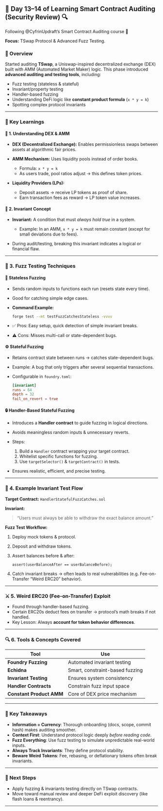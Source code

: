 ## 🧠 Day 13–14 of Learning Smart Contract Auditing (Security Review) 🔍

Following @CyfrinUpdraft’s Smart Contract Auditing course 🚀

**Focus:** TSwap Protocol & Advanced Fuzz Testing.

### 🔹 Overview

Started auditing **TSwap**, a Uniswap-inspired decentralized exchange (DEX) built with AMM (Automated Market Maker) logic.
This phase introduced **advanced auditing and testing tools**, including:

* Fuzz testing (stateless & stateful)
* Invariant/property testing
* Handler-based fuzzing
* Understanding DeFi logic like **constant product formula** (`x * y = k`)
* Spotting complex protocol invariants

---

### 🔹 Key Learnings

#### 🧩 1. Understanding DEX & AMM

* **DEX (Decentralized Exchange):** Enables permissionless swaps between assets at algorithmic fair prices.
* **AMM Mechanism:** Uses liquidity pools instead of order books.

  * Formula: `x * y = k`
  * As users trade, pool ratios adjust → this defines token prices.
* **Liquidity Providers (LPs):**

  * Deposit assets → receive LP tokens as proof of share.
  * Earn transaction fees as reward → LP token value increases.

#### 🧠 2. Invariant Concept

* **Invariant:** A condition that must *always hold true* in a system.

  * Example: In an AMM, `x * y = k` must remain constant (except for small deviations due to fees).
* During audit/testing, breaking this invariant indicates a logical or financial flaw.

---

### 🔹 3. Fuzz Testing Techniques

#### 🧪 Stateless Fuzzing

* Sends random inputs to functions each run (resets state every time).
* Good for catching simple edge cases.
* **Command Example:**

  ```bash
  forge test --mt testFuzzCatchesStateless -vvvv
  ```
* ✅ Pros: Easy setup, quick detection of simple invariant breaks.
* ⚠️ Cons: Misses multi-call or state-dependent bugs.

#### ⚙️ Stateful Fuzzing

* Retains contract state between runs → catches state-dependent bugs.
* Example: A bug that only triggers after several sequential transactions.
* Configurable in `foundry.toml`:

  ```toml
  [invariant]
  runs = 64
  depth = 32
  fail_on_revert = true
  ```

#### 🔒 Handler-Based Stateful Fuzzing

* Introduces a **Handler contract** to guide fuzzing in logical directions.
* Avoids meaningless random inputs & unnecessary reverts.
* Steps:

  1. Build a `Handler` contract wrapping your target contract.
  2. Whitelist specific functions for fuzzing.
  3. Use `targetSelector()` & `targetContract()` in tests.
* Ensures realistic, efficient, and precise testing.

---

### 🧩 4. Example Invariant Test Flow

**Target Contract:** `HandlerStatefulFuzzCatches.sol`

**Invariant:**

> “Users must always be able to withdraw the exact balance amount.”

**Fuzz Test Workflow:**

1. Deploy mock tokens & protocol.
2. Deposit and withdraw tokens.
3. Assert balances before & after:

   ```solidity
   assert(userBalanceAfter == userBalanceBefore);
   ```
4. Catch invariant breaks → often leads to real vulnerabilities (e.g. Fee-on-Transfer “Weird ERC20” behavior).

---

### ⚔️ 5. Weird ERC20 (Fee-on-Transfer) Exploit

* Found through handler-based fuzzing.
* Certain ERC20s deduct fees on transfer → protocol’s math breaks if not handled.
* Key Lesson: Always **account for token behavior differences**.

---

### 🔍 6. Tools & Concepts Covered

| Tool                     | Use                             |
| ------------------------ | ------------------------------- |
| **Foundry Fuzzing**      | Automated invariant testing     |
| **Echidna**              | Smart, constraint-based fuzzing |
| **Invariant Testing**    | Ensures system consistency      |
| **Handler Contracts**    | Constrain fuzz input space      |
| **Constant Product AMM** | Core of DEX price mechanism     |

---

### 🧠 Key Takeaways

* **Information = Currency**: Thorough onboarding (docs, scope, commit hash) makes auditing smoother.
* **Context First**: Understand protocol logic deeply *before reading code*.
* **Fuzz Everything**: Use fuzz testing to simulate unpredictable real-world inputs.
* **Always Track Invariants**: They define protocol stability.
* **Beware Weird Tokens**: Fee, rebasing, or deflationary tokens often break invariants.

---

### 📘 Next Steps

* Apply fuzzing & invariants testing directly on TSwap contracts.
* Move toward manual review and deeper DeFi exploit discovery (like flash loans & reentrancy).

---